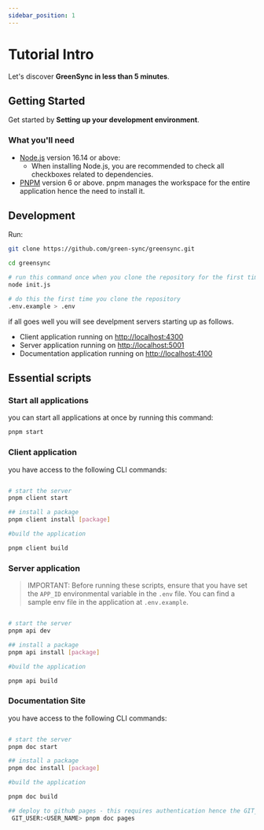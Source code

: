 ```yaml
---
sidebar_position: 1
---
```


# Tutorial Intro

Let's discover **GreenSync in less than 5 minutes**.

## Getting Started

Get started by **Setting up your development environment**.

### What you'll need

- [Node.js](https://nodejs.org/en/download/) version 16.14 or above:
  - When installing Node.js, you are recommended to check all checkboxes related to dependencies.
- [PNPM](https://pnpm.io/installation) version 6 or above. pnpm manages the workspace for the entire application hence the need to install it.

## Development

Run:

```bash
git clone https://github.com/green-sync/greensync.git

cd greensync

# run this command once when you clone the repository for the first time
node init.js

# do this the first time you clone the repository
.env.example > .env
```

if all goes well you will see develpment servers starting up as follows.

- Client application running on [http://localhost:4300](localhost:4300)
- Server application running on [http://localhost:5001](localhost:4000)
- Documentation application running on [http://localhost:4100](localhost:4100)

## Essential scripts

### Start all applications

you can start all applications at once by running this command:

```bash
pnpm start
```

### Client application

you have access to the following CLI commands:

```bash

# start the server
pnpm client start

## install a package
pnpm client install [package]

#build the application

pnpm client build


```

### Server application

> IMPORTANT: Before running these scripts, ensure that you have set the `APP_ID` environmental variable in the `.env` file. You can find a sample env file in the application at `.env.example`.

```bash

# start the server
pnpm api dev

## install a package
pnpm api install [package]

#build the application

pnpm api build


```

### Documentation Site

you have access to the following CLI commands:

```bash

# start the server
pnpm doc start

## install a package
pnpm doc install [package]

#build the application

pnpm doc build

## deploy to github pages - this requires authentication hence the GIT_USER flag
 GIT_USER:<USER_NAME> pnpm doc pages

```
